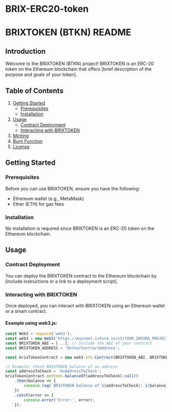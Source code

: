 # BRIX-ERC20-token
# BRIXTOKEN (BTKN) README

## Introduction

Welcome to the BRIXTOKEN (BTKN) project! BRIXTOKEN is an ERC-20 token on the Ethereum blockchain that offers [brief description of the purpose and goals of your token].

## Table of Contents

1. [Getting Started](#getting-started)
    - [Prerequisites](#prerequisites)
    - [Installation](#installation)
2. [Usage](#usage)
    - [Contract Deployment](#contract-deployment)
    - [Interacting with BRIXTOKEN](#interacting-with-brixtoken)
3. [Minting](#minting)
4. [Burn Function](#burn-function)
5. [License](#license)

## Getting Started

### Prerequisites

Before you can use BRIXTOKEN, ensure you have the following:

- Ethereum wallet (e.g., MetaMask)
- Ether (ETH) for gas fees

### Installation

No installation is required since BRIXTOKEN is an ERC-20 token on the Ethereum blockchain.

## Usage

### Contract Deployment

You can deploy the BRIXTOKEN contract to the Ethereum blockchain by [include instructions or a link to a deployment script].

### Interacting with BRIXTOKEN

Once deployed, you can interact with BRIXTOKEN using an Ethereum wallet or a smart contract.

#### Example using web3.js:

```javascript
const Web3 = require('web3');
const web3 = new Web3('https://mainnet.infura.io/v3/YOUR_INFURA_PROJECT_ID');
const BRIXTOKEN_ABI = [...]; // Include the ABI of your contract
const BRIXTOKEN_ADDRESS = '0xYourContractAddress';

const brixTokenContract = new web3.eth.Contract(BRIXTOKEN_ABI, BRIXTOKEN_ADDRESS);

// Example: Check BRIXTOKEN balance of an address
const addressToCheck = '0xAddressToCheck';
brixTokenContract.methods.balanceOf(addressToCheck).call()
    .then(balance => {
        console.log(`BRIXTOKEN balance of ${addressToCheck}: ${balance}`);
    })
    .catch(error => {
        console.error('Error:', error);
    });
